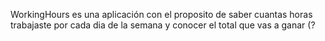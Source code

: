 WorkingHours es una aplicación con el proposito de saber cuantas horas trabajaste por cada dia de la semana y conocer el total que vas a ganar (?
